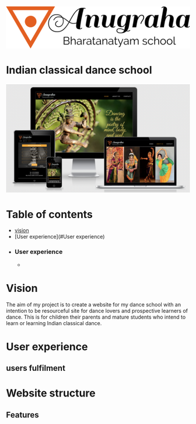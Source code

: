 ![logo](/readme-images/dance-logo.png)
# Indian classical dance school
![responsive](/readme-images/Responsive.png)
# Table of contents
- [vision](#Vision)
- [User experience](#User experience)
- ### User experience
     - 

# Vision
The aim of my project is to create a website for my dance school with an intention to be resourceful site for dance lovers and prospective learners of dance. This is for children their parents and mature students who intend to learn or learning Indian classical dance.
# User experience
## users fulfilment
# Website structure
## Features
###

